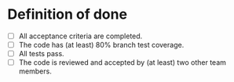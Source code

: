# Definition of done
- [ ] All acceptance criteria are completed.
- [ ] The code has (at least) 80% branch test coverage.
- [ ] All tests pass.
- [ ] The code is reviewed and accepted by (at least) two other team members.